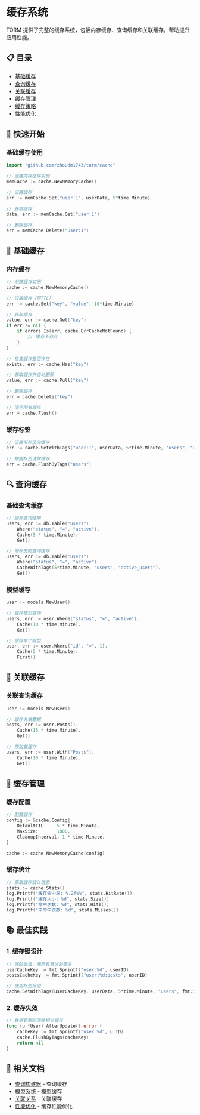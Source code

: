 # 缓存系统

TORM 提供了完整的缓存系统，包括内存缓存、查询缓存和关联缓存，帮助提升应用性能。

## 📋 目录

- [基础缓存](#基础缓存)
- [查询缓存](#查询缓存)
- [关联缓存](#关联缓存)
- [缓存管理](#缓存管理)
- [缓存策略](#缓存策略)
- [性能优化](#性能优化)

## 🚀 快速开始

### 基础缓存使用

```go
import "github.com/zhoudm1743/torm/cache"

// 创建内存缓存实例
memCache := cache.NewMemoryCache()

// 设置缓存
err := memCache.Set("user:1", userData, 5*time.Minute)

// 获取缓存
data, err := memCache.Get("user:1")

// 删除缓存
err = memCache.Delete("user:1")
```

## 💾 基础缓存

### 内存缓存

```go
// 创建缓存实例
cache := cache.NewMemoryCache()

// 设置缓存（带TTL）
err := cache.Set("key", "value", 10*time.Minute)

// 获取缓存
value, err := cache.Get("key")
if err != nil {
    if errors.Is(err, cache.ErrCacheNotFound) {
        // 缓存不存在
    }
}

// 检查缓存是否存在
exists, err := cache.Has("key")

// 获取缓存并自动删除
value, err := cache.Pull("key")

// 删除缓存
err = cache.Delete("key")

// 清空所有缓存
err = cache.Flush()
```

### 缓存标签

```go
// 设置带标签的缓存
err := cache.SetWithTags("user:1", userData, 5*time.Minute, "users", "user_1")

// 根据标签清除缓存
err = cache.FlushByTags("users")
```

## 🔍 查询缓存

### 基础查询缓存

```go
// 缓存查询结果
users, err := db.Table("users").
    Where("status", "=", "active").
    Cache(5 * time.Minute).
    Get()

// 带标签的查询缓存
users, err := db.Table("users").
    Where("status", "=", "active").
    CacheWithTags(5*time.Minute, "users", "active_users").
    Get()
```

### 模型缓存

```go
user := models.NewUser()

// 缓存模型查询
users, err := user.Where("status", "=", "active").
    Cache(10 * time.Minute).
    Get()

// 缓存单个模型
user, err := user.Where("id", "=", 1).
    Cache(5 * time.Minute).
    First()
```

## 🔗 关联缓存

### 关联查询缓存

```go
user := models.NewUser()

// 缓存关联数据
posts, err := user.Posts().
    Cache(15 * time.Minute).
    Get()

// 预加载缓存
users, err := user.With("Posts").
    Cache(10 * time.Minute).
    Get()
```

## 🔧 缓存管理

### 缓存配置

```go
// 配置缓存
config := &cache.Config{
    DefaultTTL:    5 * time.Minute,
    MaxSize:       1000,
    CleanupInterval: 1 * time.Minute,
}

cache := cache.NewMemoryCache(config)
```

### 缓存统计

```go
// 获取缓存统计信息
stats := cache.Stats()
log.Printf("缓存命中率: %.2f%%", stats.HitRate())
log.Printf("缓存大小: %d", stats.Size())
log.Printf("命中次数: %d", stats.Hits())
log.Printf("未命中次数: %d", stats.Misses())
```

## 📚 最佳实践

### 1. 缓存键设计

```go
// 好的做法：使用有意义的键名
userCacheKey := fmt.Sprintf("user:%d", userID)
postsCacheKey := fmt.Sprintf("user:%d:posts", userID)

// 使用标签分组
cache.SetWithTags(userCacheKey, userData, 5*time.Minute, "users", fmt.Sprintf("user_%d", userID))
```

### 2. 缓存失效

```go
// 数据更新时清除相关缓存
func (u *User) AfterUpdate() error {
    cacheKey := fmt.Sprintf("user_%d", u.ID)
    cache.FlushByTags(cacheKey)
    return nil
}
```

## 🔗 相关文档

- [查询构建器](Query-Builder) - 查询缓存
- [模型系统](Model-System) - 模型缓存
- [关联关系](Relationships) - 关联缓存
- [性能优化](Performance) - 缓存性能优化 